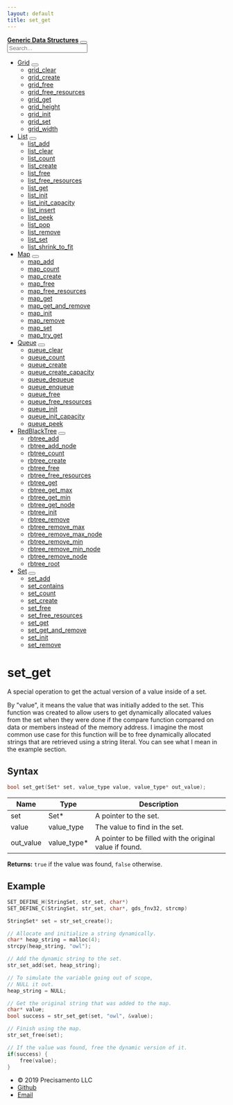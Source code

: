 ```yaml
---
layout: default
title: set_get
---
```

<div class="row">
<div class="col-md-3 side-nav text-light">
<nav class="navbar-dark">
<div class="d-inline-flex justify-content-between justify-content-md-center align-items-center w-100 py-2">
<b><a href="{{site.url}}/">Generic Data Structures</a></b>
<button class="side-nav-button" type="button" data-toggle="collapse" data-target="#sidenav-container">
<span class="side-nav-button-image"></span>
</button>
</div>
<div class="collapse" id="sidenav-container">
<div class="d-flex justify-content-center">
<input class="form - control" type="text" name="search" id="search" placeholder="Search..." aria-label="Search">
</div>
<ul id="search-results" style="display: hidden;"></ul>
<ul id="nav-items">
<li>
<a href="{{site.url}}/grid">Grid</a>
<button class="nav-dropdown"></button>
<ul class="nav-dropdown-container">
<li>
<a href="{{site.url}}/grid/grid-clear">grid_clear</a>
</li>
<li>
<a href="{{site.url}}/grid/grid-create">grid_create</a>
</li>
<li>
<a href="{{site.url}}/grid/grid-free">grid_free</a>
</li>
<li>
<a href="{{site.url}}/grid/grid-free-resources">grid_free_resources</a>
</li>
<li>
<a href="{{site.url}}/grid/grid-get">grid_get</a>
</li>
<li>
<a href="{{site.url}}/grid/grid-height">grid_height</a>
</li>
<li>
<a href="{{site.url}}/grid/grid-init">grid_init</a>
</li>
<li>
<a href="{{site.url}}/grid/grid-set">grid_set</a>
</li>
<li>
<a href="{{site.url}}/grid/grid-width">grid_width</a>
</li>
</ul>
</li>
<li>
<a href="{{site.url}}/list">List</a>
<button class="nav-dropdown"></button>
<ul class="nav-dropdown-container">
<li>
<a href="{{site.url}}/list/list-add">list_add</a>
</li>
<li>
<a href="{{site.url}}/list/list-clear">list_clear</a>
</li>
<li>
<a href="{{site.url}}/list/list-count">list_count</a>
</li>
<li>
<a href="{{site.url}}/list/list-create">list_create</a>
</li>
<li>
<a href="{{site.url}}/list/list-free">list_free</a>
</li>
<li>
<a href="{{site.url}}/list/list-free-resources">list_free_resources</a>
</li>
<li>
<a href="{{site.url}}/list/list-get">list_get</a>
</li>
<li>
<a href="{{site.url}}/list/list-init">list_init</a>
</li>
<li>
<a href="{{site.url}}/list/list-init-capacity">list_init_capacity</a>
</li>
<li>
<a href="{{site.url}}/list/list-insert">list_insert</a>
</li>
<li>
<a href="{{site.url}}/list/list-peek">list_peek</a>
</li>
<li>
<a href="{{site.url}}/list/list-pop">list_pop</a>
</li>
<li>
<a href="{{site.url}}/list/list-remove">list_remove</a>
</li>
<li>
<a href="{{site.url}}/list/list-set">list_set</a>
</li>
<li>
<a href="{{site.url}}/list/list-shrink-to-fit">list_shrink_to_fit</a>
</li>
</ul>
</li>
<li>
<a href="{{site.url}}/map">Map</a>
<button class="nav-dropdown"></button>
<ul class="nav-dropdown-container">
<li>
<a href="{{site.url}}/map/map-add">map_add</a>
</li>
<li>
<a href="{{site.url}}/map/map-count">map_count</a>
</li>
<li>
<a href="{{site.url}}/map/map-create">map_create</a>
</li>
<li>
<a href="{{site.url}}/map/map-free">map_free</a>
</li>
<li>
<a href="{{site.url}}/map/map-free-resources">map_free_resources</a>
</li>
<li>
<a href="{{site.url}}/map/map-get">map_get</a>
</li>
<li>
<a href="{{site.url}}/map/map-get-and-remove">map_get_and_remove</a>
</li>
<li>
<a href="{{site.url}}/map/map-init">map_init</a>
</li>
<li>
<a href="{{site.url}}/map/map-remove">map_remove</a>
</li>
<li>
<a href="{{site.url}}/map/map-set">map_set</a>
</li>
<li>
<a href="{{site.url}}/map/map-try-get">map_try_get</a>
</li>
</ul>
</li>
<li>
<a href="{{site.url}}/queue">Queue</a>
<button class="nav-dropdown"></button>
<ul class="nav-dropdown-container">
<li>
<a href="{{site.url}}/queue/queue-clear">queue_clear</a>
</li>
<li>
<a href="{{site.url}}/queue/queue-count">queue_count</a>
</li>
<li>
<a href="{{site.url}}/queue/queue-create">queue_create</a>
</li>
<li>
<a href="{{site.url}}/queue/queue-create-capacity">queue_create_capacity</a>
</li>
<li>
<a href="{{site.url}}/queue/queue-dequeue">queue_dequeue</a>
</li>
<li>
<a href="{{site.url}}/queue/queue-enqueue">queue_enqueue</a>
</li>
<li>
<a href="{{site.url}}/queue/queue-free">queue_free</a>
</li>
<li>
<a href="{{site.url}}/queue/queue-free-resources">queue_free_resources</a>
</li>
<li>
<a href="{{site.url}}/queue/queue-init">queue_init</a>
</li>
<li>
<a href="{{site.url}}/queue/queue-init-capacity">queue_init_capacity</a>
</li>
<li>
<a href="{{site.url}}/queue/queue-peek">queue_peek</a>
</li>
</ul>
</li>
<li>
<a href="{{site.url}}/redblacktree">RedBlackTree</a>
<button class="nav-dropdown"></button>
<ul class="nav-dropdown-container">
<li>
<a href="{{site.url}}/redblacktree/rbtree-add">rbtree_add</a>
</li>
<li>
<a href="{{site.url}}/redblacktree/rbtree-add-node">rbtree_add_node</a>
</li>
<li>
<a href="{{site.url}}/redblacktree/rbtree-count">rbtree_count</a>
</li>
<li>
<a href="{{site.url}}/redblacktree/rbtree-create">rbtree_create</a>
</li>
<li>
<a href="{{site.url}}/redblacktree/rbtree-free">rbtree_free</a>
</li>
<li>
<a href="{{site.url}}/redblacktree/rbtree-free-resources">rbtree_free_resources</a>
</li>
<li>
<a href="{{site.url}}/redblacktree/rbtree-get">rbtree_get</a>
</li>
<li>
<a href="{{site.url}}/redblacktree/rbtree-get-max">rbtree_get_max</a>
</li>
<li>
<a href="{{site.url}}/redblacktree/rbtree-get-min">rbtree_get_min</a>
</li>
<li>
<a href="{{site.url}}/redblacktree/rbtree-get-node">rbtree_get_node</a>
</li>
<li>
<a href="{{site.url}}/redblacktree/rbtree-init">rbtree_init</a>
</li>
<li>
<a href="{{site.url}}/redblacktree/rbtree-remove">rbtree_remove</a>
</li>
<li>
<a href="{{site.url}}/redblacktree/rbtree-remove-max">rbtree_remove_max</a>
</li>
<li>
<a href="{{site.url}}/redblacktree/rbtree-remove-max-node">rbtree_remove_max_node</a>
</li>
<li>
<a href="{{site.url}}/redblacktree/rbtree-remove-min">rbtree_remove_min</a>
</li>
<li>
<a href="{{site.url}}/redblacktree/rbtree-remove-min-node">rbtree_remove_min_node</a>
</li>
<li>
<a href="{{site.url}}/redblacktree/rbtree-remove-node">rbtree_remove_node</a>
</li>
<li>
<a href="{{site.url}}/redblacktree/rbtree-root">rbtree_root</a>
</li>
</ul>
</li>
<li>
<a href="{{site.url}}/set">Set</a>
<button class="nav-dropdown active"></button>
<ul class="nav-dropdown-container" style="display: block;">
<li>
<a href="{{site.url}}/set/set-add">set_add</a>
</li>
<li>
<a href="{{site.url}}/set/set-contains">set_contains</a>
</li>
<li>
<a href="{{site.url}}/set/set-count">set_count</a>
</li>
<li>
<a href="{{site.url}}/set/set-create">set_create</a>
</li>
<li>
<a href="{{site.url}}/set/set-free">set_free</a>
</li>
<li>
<a href="{{site.url}}/set/set-free-resources">set_free_resources</a>
</li>
<li>
<a href="{{site.url}}/set/set-get">set_get</a>
</li>
<li>
<a href="{{site.url}}/set/set-get-and-remove">set_get_and_remove</a>
</li>
<li>
<a href="{{site.url}}/set/set-init">set_init</a>
</li>
<li>
<a href="{{site.url}}/set/set-remove">set_remove</a>
</li>
</ul>
</li>
</ul>
</div>
</nav>
</div>
<div class="col-md-3"></div>
<div class="col-md-8" markdown="1">

# set_get

A special operation to get the actual version of a value inside of a set.

By "value", it means the value that was initially added to the set. This function was created to allow users to get dynamically allocated values from the set when they were done if the compare function compared on data or members instead of the memory address. I imagine the most common use case for this function will be to free dynamically allocated strings that are retrieved using a string literal. You can see what I mean in the example section.

## Syntax

```c
bool set_get(Set* set, value_type value, value_type* out_value);
```

| Name | Type | Description |
| --- | --- | --- |
| set | Set* | A pointer to the set. |
| value | value_type | The value to find in the set. |
| out_value | value_type* | A pointer to be filled with the original value if found. |

**Returns:** `true` if the value was found, `false` otherwise.

## Example

```c
SET_DEFINE_H(StringSet, str_set, char*)
SET_DEFINE_C(StringSet, str_set, char*, gds_fnv32, strcmp)

StringSet* set = str_set_create();

// Allocate and initialize a string dynamically.
char* heap_string = malloc(4);
strcpy(heap_string, "owl");

// Add the dynamic string to the set.
str_set_add(set, heap_string);

// To simulate the variable going out of scope,
// NULL it out.
heap_string = NULL;

// Get the original string that was added to the map.
char* value;
bool success = str_set_get(set, "owl", &value);

// Finish using the map.
str_set_free(set);

// If the value was found, free the dynamic version of it.
if(success) {
    free(value);
}
```

<div class="py-2 border-top">
<div class="col-sm">
<ul class="list-inline">
<li class="list-inline-item">
&copy; 2019 Precisamento LLC
</li>
<li class="list-inline-item">
<a class="footer-link" href="https://github.com/mystborn">Github</a>
</li>
<li class="list-inline-item">
<a class="footer-link" href="mailto:precisamento@gmail.com">Email</a>
</li>
</ul>
</div>
</div>
</div>
</div>
